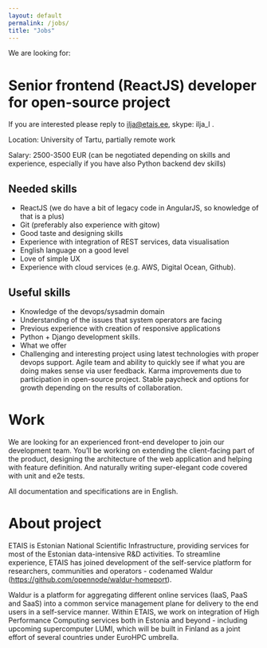 ```yaml
---
layout: default
permalink: /jobs/
title: "Jobs"
---
```


We are looking for:

# Senior frontend (ReactJS) developer for open-source project

If you are interested please reply to ilja@etais.ee, skype: ilja_l .

Location: University of Tartu, partially remote work

Salary: 2500-3500 EUR (can be negotiated depending on skills and experience, especially if you have also Python backend dev skills)

## Needed skills

- ReactJS (we do have a bit of legacy code in AngularJS, so knowledge of that is a plus)
- Git (preferably also experience with gitow)
- Good taste and designing skills
- Experience with integration of REST services, data visualisation
- English language on a good level
- Love of simple UX
- Experience with cloud services (e.g. AWS, Digital Ocean, Github).

## Useful skills

- Knowledge of the devops/sysadmin domain
- Understanding of the issues that system operators are facing
- Previous experience with creation of responsive applications
- Python + Django development skills.
- What we offer
- Challenging and interesting project using latest technologies with proper devops support. Agile team and ability to quickly see if what you are doing makes sense via user feedback. Karma improvements due to participation in open-source project. Stable paycheck and options for growth depending on the results of collaboration.

# Work

We are looking for an experienced front-end developer to join our development team. You’ll be working on extending the client-facing part of the product, designing the architecture of the web application and helping with feature definition. And naturally writing super-elegant code covered with unit and e2e tests.

All documentation and specifications are in English.

# About project

ETAIS is Estonian National Scientific Infrastructure, providing services for most of the Estonian data-intensive R&D activities. To streamline experience, ETAIS has joined development of the self-service platform for researchers, communities and operators - codenamed Waldur (https://github.com/opennode/waldur-homeport).

Waldur is a platform for aggregating different online services (IaaS, PaaS and SaaS) into a common service management plane for delivery to the end users in a self-service manner. Within ETAIS, we work on integration of High Performance Computing services both in Estonia and beyond - including upcoming supercomputer LUMI, which will be built in Finland as a joint effort of several countries under EuroHPC umbrella.

